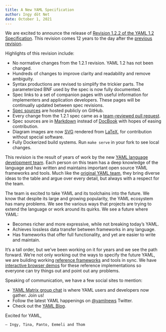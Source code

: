 ```yaml
---
title: A New YAML Specification
author: Ingy döt Net
date: October 1, 2021
---
```


We are excited to announce the release of [Revision 1.2.2 of the YAML 1.2
Specification](https://yaml.org/spec/1.2.2/).
This revision comes 12 years to the day after the [previous revision](
https://yaml.org/spec/1.2.1/).

Highlights of this revision include:

* No normative changes from the 1.2.1 revision.
  YAML 1.2 has not been changed.
* Hundreds of changes to improve clarity and readability and remove ambiguity.
* Syntax productions are revised to simplify the trickier parts.
  The parameterized BNF used by the spec is now fully documented.
* Spec links to a set of companion pages with useful information for
  implementers and application developers.
  These pages will be continually updated between spec revisions.
* [Spec sources](https://github.com/yaml/yaml-spec/) are hosted publicly on
  GitHub.
* Every change from the 1.2.1 spec came as a [team-reviewed pull request](
  https://github.com/yaml/yaml-spec/pulls).
* Spec sources are in [Markdown](
  https://raw.githubusercontent.com/yaml/yaml-spec/main/spec/1.2.2/spec.md)
  instead of [DocBook](
  https://github.com/yaml/yaml-spec/tree/main/spec/2009/) with hopes of easing
  contribution.
* Diagram images are now
  [SVG](https://github.com/yaml/www.yaml.org/tree/gh-pages/spec/1.2.2/img)
  rendered from
  [LaTeX](https://github.com/yaml/yaml-spec/tree/main/spec/1.2.2/src), for
  contribution without special software.
* Fully Dockerized build systems.
  Run `make serve` in your fork to see local changes.

This revision is the result of years of work by the new [YAML language
development team](https://yaml.org/spec/1.2.2/ext/team/).
Each person on this team has a deep knowledge of the language and has written
and maintains important open source YAML frameworks and tools.
Much like the [original YAML team](https://yaml.org/spec/1.2.2/ext/team/), they
bring diverse ideas to the table and argue over every detail, but always with a
respect for the team.

The team is excited to take YAML and its toolchains into the future.
We know that despite its large and growing popularity, the YAML ecosystem has
many problems.
We see the various ways that projects are trying to extend the language or work
around its quirks.
We see a future where YAML:

* Becomes richer and more expressive, while not breaking today’s YAML.
* Achieves lossless data transfer between frameworks in any language.
* Has frameworks that offer full functionality, and yet are easier to write and
  maintain.

It’s a tall order, but we’ve been working on it for years and we see the path
forward.
We’re not only working out the ways to specify the future YAML, we are
building working [reference frameworks](
https://github.com/yaml/yaml-reference-parser#readme) and tools in sync.
We have [interactive browser demos](
https://play.yaml.io/main/parser) for these reference
implementations so everyone can try things out and point out any problems.

Speaking of communication, we have a few social sites to mention:

* [YAML Matrix group chat](https://matrix.to/#/#chat:yaml.io) is where YAML
  users and developers now gather.
  Join us!
* Follow the latest YAML happenings on
  [@yamlnews](https://twitter.com/yamlnews) Twitter.
* Check out the [YAML Blog](https://yaml.com/blog/).

Excited for YAML,

    — Ingy, Tina, Panto, Eemeli and Thom

